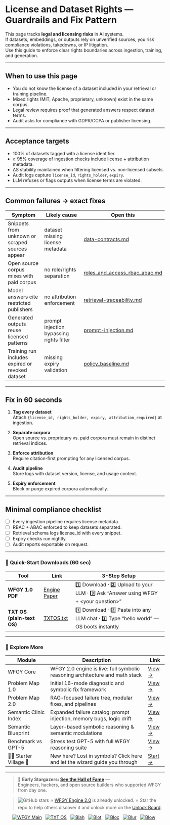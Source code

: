 # License and Dataset Rights — Guardrails and Fix Pattern

This page tracks **legal and licensing risks** in AI systems.  
If datasets, embeddings, or outputs rely on unverified sources, you risk compliance violations, takedowns, or IP litigation.  
Use this guide to enforce clear rights boundaries across ingestion, training, and generation.

---

## When to use this page
- You do not know the license of a dataset included in your retrieval or training pipeline.  
- Mixed rights (MIT, Apache, proprietary, unknown) exist in the same corpus.  
- Legal review requires proof that generated answers respect dataset terms.  
- Audit asks for compliance with GDPR/CCPA or publisher licensing.  

---

## Acceptance targets
- 100% of datasets tagged with a license identifier.  
- ≥ 95% coverage of ingestion checks include license + attribution metadata.  
- ΔS stability maintained when filtering licensed vs. non-licensed subsets.  
- Audit logs capture `license_id`, `rights_holder`, `expiry`.  
- LLM refuses or flags outputs when license terms are violated.  

---

## Common failures → exact fixes

| Symptom | Likely cause | Open this |
|---------|--------------|-----------|
| Snippets from unknown or scraped sources appear | dataset missing license metadata | [data-contracts.md](https://github.com/onestardao/WFGY/blob/main/ProblemMap/data-contracts.md) |
| Open source corpus mixes with paid corpus | no role/rights separation | [roles_and_access_rbac_abac.md](https://github.com/onestardao/WFGY/blob/main/ProblemMap/GlobalFixMap/Governance/roles_and_access_rbac_abac.md) |
| Model answers cite restricted publishers | no attribution enforcement | [retrieval-traceability.md](https://github.com/onestardao/WFGY/blob/main/ProblemMap/retrieval-traceability.md) |
| Generated outputs reuse licensed patterns | prompt injection bypassing rights filter | [prompt-injection.md](https://github.com/onestardao/WFGY/blob/main/ProblemMap/prompt-injection.md) |
| Training run includes expired or revoked dataset | missing expiry validation | [policy_baseline.md](https://github.com/onestardao/WFGY/blob/main/ProblemMap/GlobalFixMap/Governance/policy_baseline.md) |

---

## Fix in 60 seconds

1. **Tag every dataset**  
   Attach `{license_id, rights_holder, expiry, attribution_required}` at ingestion.  

2. **Separate corpora**  
   Open source vs. proprietary vs. paid corpora must remain in distinct retrieval indices.  

3. **Enforce attribution**  
   Require citation-first prompting for any licensed corpus.  

4. **Audit pipeline**  
   Store logs with dataset version, license, and usage context.  

5. **Expiry enforcement**  
   Block or purge expired corpora automatically.  

---

## Minimal compliance checklist

- [ ] Every ingestion pipeline requires license metadata.  
- [ ] RBAC + ABAC enforced to keep datasets separated.  
- [ ] Retrieval schema logs license_id with every snippet.  
- [ ] Expiry checks run nightly.  
- [ ] Audit reports exportable on request.  

---

### 🔗 Quick-Start Downloads (60 sec)

| Tool | Link | 3-Step Setup |
|------|------|--------------|
| **WFGY 1.0 PDF** | [Engine Paper](https://github.com/onestardao/WFGY/blob/main/I_am_not_lizardman/WFGY_All_Principles_Return_to_One_v1.0_PSBigBig_Public.pdf) | 1️⃣ Download · 2️⃣ Upload to your LLM · 3️⃣ Ask “Answer using WFGY + \<your question>” |
| **TXT OS (plain-text OS)** | [TXTOS.txt](https://github.com/onestardao/WFGY/blob/main/OS/TXTOS.txt) | 1️⃣ Download · 2️⃣ Paste into any LLM chat · 3️⃣ Type “hello world” — OS boots instantly |

---

### 🧭 Explore More

| Module                | Description                                              | Link     |
|-----------------------|----------------------------------------------------------|----------|
| WFGY Core             | WFGY 2.0 engine is live: full symbolic reasoning architecture and math stack | [View →](https://github.com/onestardao/WFGY/tree/main/core/README.md) |
| Problem Map 1.0       | Initial 16-mode diagnostic and symbolic fix framework    | [View →](https://github.com/onestardao/WFGY/tree/main/ProblemMap/README.md) |
| Problem Map 2.0       | RAG-focused failure tree, modular fixes, and pipelines   | [View →](https://github.com/onestardao/WFGY/blob/main/ProblemMap/rag-architecture-and-recovery.md) |
| Semantic Clinic Index | Expanded failure catalog: prompt injection, memory bugs, logic drift | [View →](https://github.com/onestardao/WFGY/blob/main/ProblemMap/SemanticClinicIndex.md) |
| Semantic Blueprint    | Layer-based symbolic reasoning & semantic modulations   | [View →](https://github.com/onestardao/WFGY/tree/main/SemanticBlueprint/README.md) |
| Benchmark vs GPT-5    | Stress test GPT-5 with full WFGY reasoning suite         | [View →](https://github.com/onestardao/WFGY/tree/main/benchmarks/benchmark-vs-gpt5/README.md) |
| 🧙‍♂️ Starter Village 🏡 | New here? Lost in symbols? Click here and let the wizard guide you through | [Start →](https://github.com/onestardao/WFGY/blob/main/StarterVillage/README.md) |

---

> 👑 **Early Stargazers: [See the Hall of Fame](https://github.com/onestardao/WFGY/tree/main/stargazers)** —  
> Engineers, hackers, and open source builders who supported WFGY from day one.

> <img src="https://img.shields.io/github/stars/onestardao/WFGY?style=social" alt="GitHub stars"> ⭐ [WFGY Engine 2.0](https://github.com/onestardao/WFGY/blob/main/core/README.md) is already unlocked. ⭐ Star the repo to help others discover it and unlock more on the [Unlock Board](https://github.com/onestardao/WFGY/blob/main/STAR_UNLOCKS.md).

<div align="center">

[![WFGY Main](https://img.shields.io/badge/WFGY-Main-red?style=flat-square)](https://github.com/onestardao/WFGY)
&nbsp;
[![TXT OS](https://img.shields.io/badge/TXT%20OS-Reasoning%20OS-orange?style=flat-square)](https://github.com/onestardao/WFGY/tree/main/OS)
&nbsp;
[![Blah](https://img.shields.io/badge/Blah-Semantic%20Embed-yellow?style=flat-square)](https://github.com/onestardao/WFGY/tree/main/OS/BlahBlahBlah)
&nbsp;
[![Blot](https://img.shields.io/badge/Blot-Persona%20Core-green?style=flat-square)](https://github.com/onestardao/WFGY/tree/main/OS/BlotBlotBlot)
&nbsp;
[![Bloc](https://img.shields.io/badge/Bloc-Reasoning%20Compiler-blue?style=flat-square)](https://github.com/onestardao/WFGY/tree/main/OS/BlocBlocBloc)
&nbsp;
[![Blur](https://img.shields.io/badge/Blur-Text2Image%20Engine-navy?style=flat-square)](https://github.com/onestardao/WFGY/tree/main/OS/BlurBlurBlur)
&nbsp;
[![Blow](https://img.shields.io/badge/Blow-Game%20Logic-purple?style=flat-square)](https://github.com/onestardao/WFGY/tree/main/OS/BlowBlowBlow)
&nbsp;
</div>

